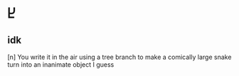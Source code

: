 # Ⴞ
## idk

[n] You write it in the air using a tree branch to make a comically large snake turn into an inanimate object I guess